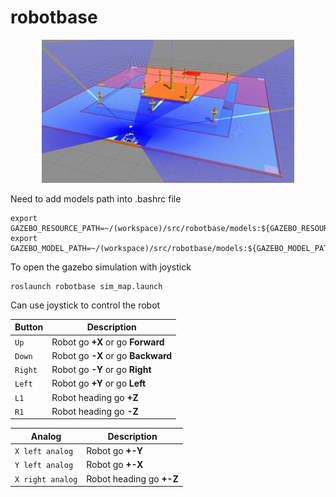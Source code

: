 # robotbase

<p align="center">
  <img src="./docs/gazebo_envi.jpg" width=80% height=80%>
</p>

Need to add models path into .bashrc file
```
export GAZEBO_RESOURCE_PATH=~/(workspace)/src/robotbase/models:${GAZEBO_RESOURCE_PATH}
export GAZEBO_MODEL_PATH=~/(workspace)/src/robotbase/models:${GAZEBO_MODEL_PATH}
```

To open the gazebo simulation with joystick
```
roslaunch robotbase sim_map.launch 
```
Can use joystick to control the robot 

  | Button | Description |
  | --- | --- |
  | `Up` | Robot go **+X** or go **Forward**|
  | `Down` | Robot go **-X** or go **Backward** |
  | `Right` | Robot go **-Y** or go **Right** |
  | `Left` | Robot go **+Y** or go **Left** |
  | `L1` | Robot heading go **+Z** |
  | `R1` | Robot heading go **-Z** |

  | Analog | Description |
  | --- | --- |
  | `X left analog` | Robot go **+-Y** |
  | `Y left analog` | Robot go **+-X** |
  | `X right analog` | Robot heading go **+-Z** |
